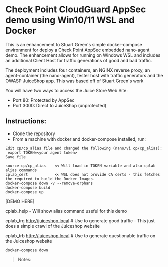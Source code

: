 # Check Point CloudGuard AppSec demo using Win10/11 WSL and Docker
 
 This is an enhancement to Stuart Green's simple docker-compose environment for deploy a Check Point AppSec embedded nano-agent demo. The enhancement allows for running on Windows WSL and includes an additional Client Host for traffic generations of good and bad traffic.
  
The deployment includes four containers, an NGINX reverse proxy, an agent-container (the nano-agent), tester host with traffic generators and the OWASP JuiceShop app.
 This was based off of Stuart Green's work

You will have two ways to access the Juice Store Web Site:  
* Port 80: Protected by AppSec  
* Port 3000: Direct to JuiceShop (unprotected)  
  
## Instructions:
 
* Clone the repository
* From a machine with docker and docker-compose installed, run:  
```
Edit cp/cp_alias file and changed the following (nano/vi cp/cp_alias):
 export TOKEN=<your agent token>
Save file

source cp/cp_alias    << Will load in TOKEN variable and also cplab alias commands 
cplab_cert            << WSL does not provide CA certs - this fetches the required to build the Docker Images.
docker-compose down -v --remove-orphans
docker-compose build
docker-compose up
```
[DEMO HERE]

cplab_help     - Will show alias command useful for this demo

cplab_trg http://juiceshop.local     # Use to generate good traffic 
                                   - This just does a simple crawl of the Juiceshop website

cplab_trb http://juiceshop.local     # Use to generate questionable traffic on the Juiceshop website

```
docker-compose down
```
 


> Notes: 
 
